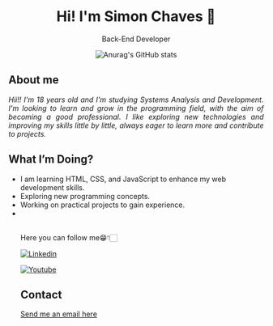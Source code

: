 <h1 align="center">Hi! I'm Simon Chaves 🍃</h1>


<p align="center">Back-End Developer</p>

<p align="center">
  <img src="https://github-readme-stats.vercel.app/api?username=Simonztrx&theme=vue-dark_icons=true" alt="Anurag's GitHub stats">
</p>

<h2>About me</h2>

<div style="text-align: justify; font-style:italic;" >Hii!! I'm 18 years old and I'm studying Systems Analysis and Development. I'm looking to learn and grow in the programming field, with the aim of becoming a good professional. I like exploring new technologies and improving my skills little by little, always eager to learn more and contribute to projects.</div>

## What I’m Doing?

<ul>
    <li>I am learning HTML, CSS, and JavaScript to enhance my web development skills.</li>
    <li>Exploring new programming concepts.</li>
    <li>Working on practical projects to gain experience.</li>
    <li> </li>
<br>

<p>Here you can follow me😁👇🏻</p>



[![Linkedin](https://img.shields.io/badge/LinkedIn-0077B5?style=for-the-badge&logo=linkedin&logoColor=white)](https://www.linkedin.com/in/simon-chaves-9501a82b7?jobid=1234&lipi=urn%3Ali%3Apage%3Ad_jobs_easyapply_pdfgenresume%3B7S6dLUyTS8uYZ986ANha0Q%3D%3D&licu=urn%3Ali%3Acontrol%3Ad_jobs_easyapply_pdfgenresume-v02_profile)

[![Youtube](https://img.shields.io/badge/YouTube-FF0000?style=for-the-badge&logo=youtube&logoColor=white)](https://www.youtube.com/@SimonChavesDev)




<h2>Contact</h2>



[Send me an email here](mailto:simonchavesdev@gmail.com?subject=Contact%20regarding%20%5BProject%20Name%5D&body=Hello%2C%0A%0AI%20would%20like%20to%20discuss%20something%20related%20to%20%5BProject%20Name%5D.%20Please%20get%20in%20touch%20when%20possible%21)
